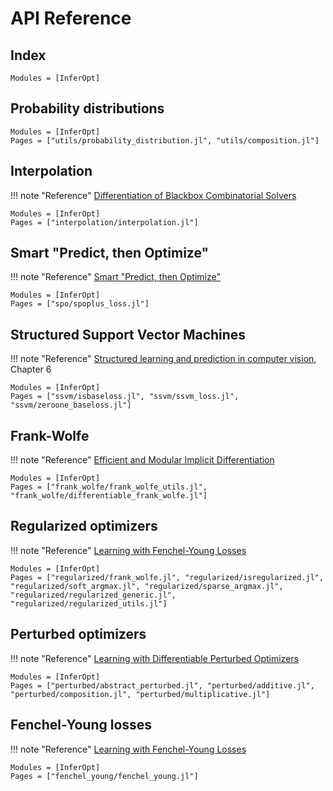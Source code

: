 # API Reference

## Index

```@index
Modules = [InferOpt]
```

## Probability distributions

```@autodocs
Modules = [InferOpt]
Pages = ["utils/probability_distribution.jl", "utils/composition.jl"]
```

## Interpolation

!!! note "Reference"
    [Differentiation of Blackbox Combinatorial Solvers](https://arxiv.org/abs/1912.02175)

```@autodocs
Modules = [InferOpt]
Pages = ["interpolation/interpolation.jl"]
```

## Smart "Predict, then Optimize"

!!! note "Reference"
    [Smart "Predict, then Optimize"](https://arxiv.org/abs/1710.08005)

```@autodocs
Modules = [InferOpt]
Pages = ["spo/spoplus_loss.jl"]
```

## Structured Support Vector Machines

!!! note "Reference"
    [Structured learning and prediction in computer vision](https://pub.ist.ac.at/~chl/papers/nowozin-fnt2011.pdf), Chapter 6

```@autodocs
Modules = [InferOpt]
Pages = ["ssvm/isbaseloss.jl", "ssvm/ssvm_loss.jl", "ssvm/zeroone_baseloss.jl"]
```

## Frank-Wolfe

!!! note "Reference"
    [Efficient and Modular Implicit Differentiation](http://arxiv.org/abs/2105.15183)

```@autodocs
Modules = [InferOpt]
Pages = ["frank_wolfe/frank_wolfe_utils.jl", "frank_wolfe/differentiable_frank_wolfe.jl"]
```

## Regularized optimizers

!!! note "Reference"
    [Learning with Fenchel-Young Losses](https://arxiv.org/abs/1901.02324)

```@autodocs
Modules = [InferOpt]
Pages = ["regularized/frank_wolfe.jl", "regularized/isregularized.jl", "regularized/soft_argmax.jl", "regularized/sparse_argmax.jl", "regularized/regularized_generic.jl", "regularized/regularized_utils.jl"]
```

## Perturbed optimizers

!!! note "Reference"
    [Learning with Differentiable Perturbed Optimizers](https://arxiv.org/abs/2002.08676)

```@autodocs
Modules = [InferOpt]
Pages = ["perturbed/abstract_perturbed.jl", "perturbed/additive.jl", "perturbed/composition.jl", "perturbed/multiplicative.jl"]
```

## Fenchel-Young losses

!!! note "Reference"
    [Learning with Fenchel-Young Losses](https://arxiv.org/abs/1901.02324)

```@autodocs
Modules = [InferOpt]
Pages = ["fenchel_young/fenchel_young.jl"]
```

